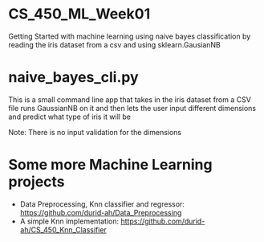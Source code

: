 # CS_450_ML_Week01
Getting Started with machine learning using naive bayes classification by reading the iris dataset from a csv and using sklearn.GausianNB


# naive_bayes_cli.py

This is a small command line app that takes in the iris dataset from a CSV file runs GaussianNB on it and then lets the user input different
dimensions and predict what type of iris it will be

Note: There is no input validation for the dimensions

# Some more Machine Learning projects

* Data Preprocessing, Knn classifier and regressor: https://github.com/durid-ah/Data_Preprocessing  
* A simple Knn implementation: https://github.com/durid-ah/CS_450_Knn_Classifier
